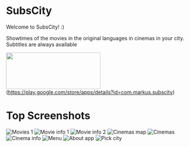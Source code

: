 # SubsCity
Welcome to SubsCity! :)

Showtimes of the movies in the original languages in cinemas in your city. Subtitles are always available

<img src="https://play.google.com/intl/en_us/badges/images/generic/en_badge_web_generic.png" width="258" height="100" />(https://play.google.com/store/apps/details?id=com.markus.subscity)

# Top Screenshots
![Movies 1](/screenshots/Dark/Movies%201.png) ![Movie info 1](/screenshots/Dark/Movie%20info%201.png) ![Movie info 2](/screenshots/Dark/Movie%20info%202.png)
![Cinemas map](/screenshots/Dark/Cinemas%20map.png) ![Cinemas](/screenshots/Dark/Cinemas.png) ![Cinema info](/screenshots/Dark/Cinema%20info.png)
![Menu](/screenshots/Dark/Menu.png) ![About app](/screenshots/Dark/About%20the%20app.png) ![Pick city](/screenshots/Dark/Pick%20a%20city.png)